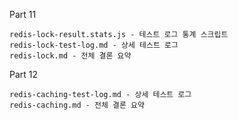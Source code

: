 Part 11

```
redis-lock-result.stats.js - 테스트 로그 통계 스크립트
redis-lock-test-log.md - 상세 테스트 로그
redis-lock.md - 전체 결론 요약
```

Part 12

```
redis-caching-test-log.md - 상세 테스트 로그
redis-caching.md - 전체 결론 요약
```
